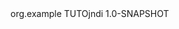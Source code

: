 <dependency>
            <groupId>org.example</groupId>
            <artifactId>TUTOjndi</artifactId>
            <version>1.0-SNAPSHOT</version>
        </dependency>